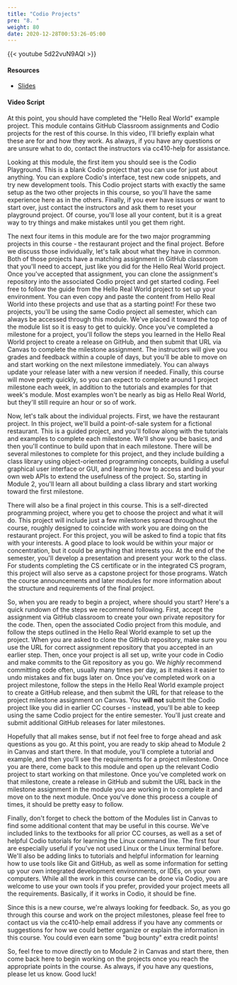 ```yaml
---
title: "Codio Projects"
pre: "8. "
weight: 80
date: 2020-12-28T00:53:26-05:00
---
```


{{< youtube 5d22vuN9AQI >}}

#### Resources

* <a href="slides" target="_blank">Slides</a>

#### Video Script

At this point, you should have completed the "Hello Real World" example project. This module contains GitHub Classroom assignments and Codio projects for the rest of this course. In this video, I'll briefly explain what these are for and how they work. As always, if you have any questions or are unsure what to do, contact the instructors via cc410-help for assistance.

Looking at this module, the first item you should see is the Codio Playground. This is a blank Codio project that you can use for just about anything. You can explore Codio's interface, test new code snippets, and try new development tools. This Codio project starts with exactly the same setup as the two other projects in this course, so you'll have the same experience here as in the others. Finally, if you ever have issues or want to start over, just contact the instructors and ask them to reset your playground project. Of course, you'll lose all your content, but it is a great way to try things and make mistakes until you get them right.

The next four items in this module are for the two major programming projects in this course - the restaurant project and the final project. Before we discuss those individually, let's talk about what they have in common. Both of those projects have a matching assignment in GitHub classroom that you'll need to accept, just like you did for the Hello Real World project. Once you've accepted that assignment, you can clone the assignment's repository into the associated Codio project and get started coding. Feel free to follow the guide from the Hello Real World project to set up your environment. You can even copy and paste the content from Hello Real World into these projects and use that as a starting point! For these two projects, you'll be using the same Codio project all semester, which can always be accessed through this module. We've placed it toward the top of the module list so it is easy to get to quickly. Once you've completed a milestone for a project, you'll follow the steps you learned in the Hello Real World project to create a release on GitHub, and then submit that URL via Canvas to complete the milestone assignment. The instructors will give you grades and feedback within a couple of days, but you'll be able to move on and start working on the next milestone immediately. You can always update your release later with a new version if needed. Finally, this course will move pretty quickly, so you can expect to complete around 1 project milestone each week, in addition to the tutorials and examples for that week's module. Most examples won't be nearly as big as Hello Real World, but they'll still require an hour or so of work. 

Now, let's talk about the individual projects. First, we have the restaurant project. In this project, we'll build a point-of-sale system for a fictional restaurant. This is a guided project, and you'll follow along with the tutorials and examples to complete each milestone. We'll show you be basics, and then you'll continue to build upon that in each milestone. There will be several milestones to complete for this project, and they include building a class library using object-oriented programming concepts, building a useful graphical user interface or GUI, and learning how to access and build your own web APIs to extend the usefulness of the project. So, starting in Module 2, you'll learn all about building a class library and start working toward the first milestone. 

There will also be a final project in this course. This is a self-directed programming project, where you get to choose the project and what it will do. This project will include just a few milestones spread throughout the course, roughly designed to coincide with work you are doing on the restaurant project. For this project, you will be asked to find a topic that fits with your interests. A good place to look would be within your major or concentration, but it could be anything that interests you. At the end of the semester, you'll develop a presentation and present your work to the class. For students completing the CS certificate or in the integrated CS program, this project will also serve as a capstone project for those programs. Watch the course announcements and later modules for more information about the structure and requirements of the final project.

So, when you are ready to begin a project, where should you start? Here's a quick rundown of the steps we recommend following. First, accept the assignment via GitHub classroom to create your own private repository for the code. Then, open the associated Codio project from this module, and follow the steps outlined in the Hello Real World example to set up the project. When you are asked to clone the GitHub repository, make sure you use the URL for correct assignment repository that you accepted in an earlier step. Then, once your project is all set up, write your code in Codio and make commits to the Git repository as you go. We *highly* recommend committing code often, usually many times per day, as it makes it easier to undo mistakes and fix bugs later on. Once you've completed work on a project milestone, follow the steps in the Hello Real World example project to create a GitHub release, and then submit the URL for that release to the project milestone assignment on Canvas. You **will not** submit the Codio project like you did in earlier CC courses - instead, you'll be able to keep using the same Codio project for the entire semester. You'll just create and submit additional GitHub releases for later milestones. 

Hopefully that all makes sense, but if not feel free to forge ahead and ask questions as you go. At this point, you are ready to skip ahead to Module 2 in Canvas and start there. In that module, you'll complete a tutorial and example, and then you'll see the requirements for a project milestone. Once you are there, come back to this module and open up the relevant Codio project to start working on that milestone. Once you've completed work on that milestone, create a release in GitHub and submit the URL back in the milestone assignment in the module you are working in to complete it and move on to the next module. Once you've done this process a couple of times, it should be pretty easy to follow.

Finally, don't forget to check the bottom of the Modules list in Canvas to find some additional content that may be useful in this course. We've included links to the textbooks for all prior CC courses, as well as a set of helpful Codio tutorials for learning the Linux command line. The first four are especially useful if you've not used Linux or the Linux terminal before. We'll also be adding links to tutorials and helpful information for learning how to use tools like Git and GitHub, as well as some information for setting up your own integrated development environments, or IDEs, on your own computers. While all the work in this course can be done via Codio, you are welcome to use your own tools if you prefer, provided your project meets all the requirements. Basically, if it works in Codio, it should be fine. 

Since this is a new course, we're always looking for feedback. So, as you go through this course and work on the project milestones, please feel free to contact us via the cc410-help email address if you have any comments or suggestions for how we could better organize or explain the information in this course. You could even earn some "bug bounty" extra credit points! 

So, feel free to move directly on to Module 2 in Canvas and start there, then come back here to begin working on the projects once you reach the appropriate points in the course. As always, if you have any questions, please let us know. Good luck!



